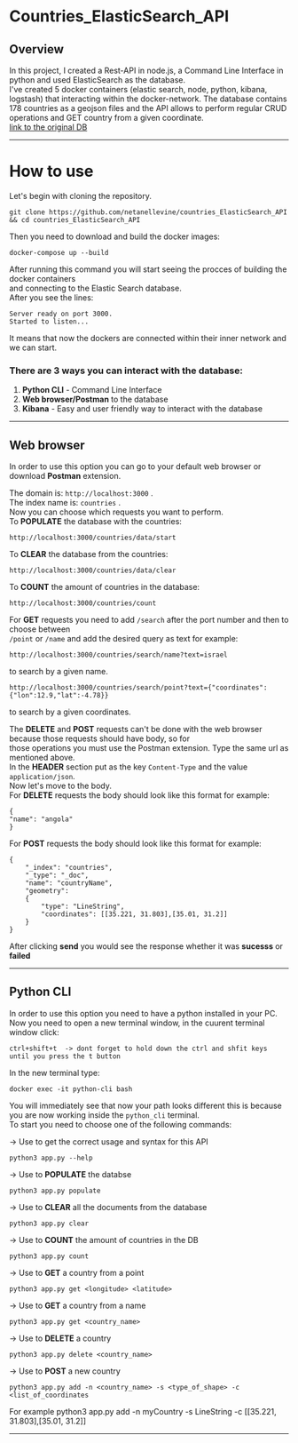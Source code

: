 # Countries_ElasticSearch_API

## Overview 
In this project, I created a Rest-API in node.js,  a Command Line Interface in python and used ElasticSearch as the database.  
I've created 5 docker containers (elastic search, node, python, kibana, logstash) that interacting within the docker-network.
The database contains 178 countries as a geojson files and the API allows to perform regular CRUD operations and GET country from a given coordinate.  
 [link to the original DB](https://github.com/glynnbird/countriesgeojson)

___
# How to use

Let's begin with cloning the repository.

```
git clone https://github.com/netanellevine/countries_ElasticSearch_API && cd countries_ElasticSearch_API
```

Then you need to download and build the docker images:
```
docker-compose up --build
```
After running this command you will start seeing the procces of building the docker containers  
and connecting to the Elastic Search database.  
After you see the lines:  
```
Server ready on port 3000.  
Started to listen...
```
It means that now the dockers are connected within their inner network and we can start.

### There are 3 ways you can interact with the database:
1) **Python CLI** - Command Line Interface
2) **Web browser/Postman** to the database
3) **Kibana** - Easy and user friendly way to interact with the database
_____
## Web browser
In order to use this option you can go to your default web browser or download **Postman** extension.  

The domain is: ```http://localhost:3000``` .  
The index name is: ```countries``` .  
Now you can choose which requests you want to perform.   
To **POPULATE** the database with the countries:
```
http://localhost:3000/countries/data/start
```  

To **CLEAR** the database from the countries:
 ```
 http://localhost:3000/countries/data/clear
 ```  

To **COUNT** the amount of countries in the database:
```
http://localhost:3000/countries/count
```  

For **GET** requests you need to add ```/search``` after the port number and then to choose between  
```/point``` or ```/name``` and add the desired query as text for example:
```
http://localhost:3000/countries/search/name?text=israel
``` 
to search by a given name.  
```
http://localhost:3000/countries/search/point?text={"coordinates":{"lon":12.9,"lat":-4.78}}
``` 
to search by a given coordinates.  

The **DELETE** and **POST** requests can't be done with the web browser because those requests should have body, so for   
those operations you must use the Postman extension.
Type the same url as mentioned above.   
In the **HEADER** section put as the key ```Content-Type``` and the value ```application/json```.  
Now let's move to the body.   
For **DELETE** requests the body should look like this format for example:
```
{
"name": "angola"
}
```
For **POST** requests the body should look like this format for example:
```
{
	"_index": "countries",
	"_type": "_doc",
	"name": "countryName",
	"geometry":
	{
		"type": "LineString",
		"coordinates": [[35.221, 31.803],[35.01, 31.2]]
	}
}
```
After clicking **send** you would see the response whether it was **sucesss** or **failed**  




_____
## Python CLI
In order to use this option you need to have a python installed in your PC.  
Now you need to open a new terminal window, in the cuurent terminal window click:  
```
ctrl+shift+t  -> dont forget to hold down the ctrl and shfit keys until you press the t button   
```

In the new terminal type:
```
docker exec -it python-cli bash
```
You will immediately see that now your path looks different this is because you are now working inside the ```python_cli``` terminal.   
To start you need to choose one of the following commands:   

->  Use to get the correct usage and syntax for this API
```
python3 app.py --help
```
->  Use to **POPULATE** the databse
```
python3 app.py populate 
```
->  Use to **CLEAR** all the documents from the database
```
python3 app.py clear      
```
->  Use to **COUNT** the amount of countries in the DB
```
python3 app.py count
```
->  Use to **GET** a country from a point
```
python3 app.py get <longitude> <latitude>
```
 ->  Use to **GET** a country from a name
```
python3 app.py get <country_name>
```
->  Use to **DELETE** a country
```
python3 app.py delete <country_name>
```
->  Use to **POST** a new country 
```
python3 app.py add -n <country_name> -s <type_of_shape> -c <list_of_coordinates 
```
For example python3 app.py add -n myCountry -s LineString -c [[35.221, 31.803],[35.01, 31.2]]

___
